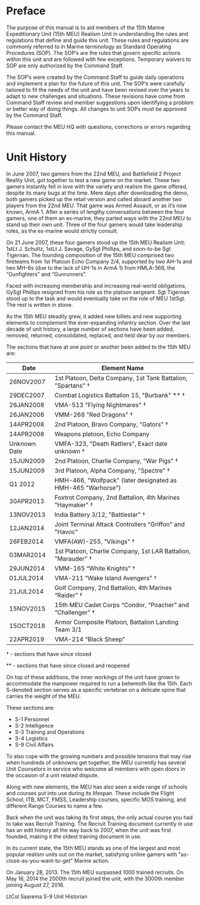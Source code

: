 # Preface

The purpose of this manual is to aid members of the 15th Marine Expeditionary Unit (15th MEU) Realism Unit in understanding the rules and regulations that define and guide this unit. These rules and regulations are commonly referred to in Marine terminology as Standard Operating Procedures (SOP). The SOP’s are the rules that govern specific actions within this unit and are followed with few exceptions. Temporary waivers to SOP are only authorized by the Command Staff.

The SOP’s were created by the Command Staff to guide daily operations and implement a plan for the future of this unit. The SOP’s were carefully tailored to fit the needs of the unit and have been revised over the years to adapt to new challenges and situations. These revisions have come from Command Staff review and member suggestions upon identifying a problem or better way of doing things. All changes to unit SOPs must be approved by the Command Staff.

Please contact the MEU HQ with questions, corrections or errors regarding this manual.

# Unit History

In June 2007, two gamers from the 22nd MEU, and Battlefield 2 Project Reality Unit, got together to test a new game on the market. These two gamers instantly fell in love with the variety and realism the game offered, despite its many bugs at the time. Mere days after downloading the demo, both gamers picked up the retail version and called aboard another two players from the 22nd MEU. That game was Armed Assault, or as it’s now known, ArmA 1. After a series of lengthy conversations between the four gamers, one of them an ex-marine, they parted ways with the 22nd MEU to stand up their own unit. Three of the four gamers would take leadership roles, as the ex-marine would strictly consult.

On 21 June 2007, these four gamers stood up the 15th MEU Realism Unit: 1stLt J. Schultz, 1stLt J. Savage, GySgt Phillips, and soon-to-be Sgt Tigernan. The founding composition of the 15th MEU comprised two fireteams from 1st Platoon Echo Company 2/4, supported by two AH-1s and two MH-6s (due to the lack of UH-1s in ArmA 1) from HMLA-369, the “Gunfighters” and “Gunrunners”.

Faced with increasing membership and increasing real-world obligations, GySgt Phillips resigned from his role as the platoon sergeant. Sgt Tigernan stood up to the task and would eventually take on the role of MEU 1stSgt. The rest is written in stone.

As the 15th MEU steadily grew, it added new billets and new supporting elements to complement the ever-expanding infantry section. Over the last decade of unit history, a large number of sections have been added, removed, returned, consolidated, replaced, and held dear by our members.

The sections that have at one point or another been added to the 15th MEU are:

Date      | Element Name
----------|--------------
26NOV2007 | 1st Platoon, Delta Company, 1st Tank Battalion, "Spartans" †
29DEC2007 | Combat Logistics Battalion 15, "Burbank" ** †
26JAN2008 | VMA-513 "Flying Nightmares" †
26JAN2008 | VMM-268 "Red Dragons" †
14APR2008 | 2nd Platoon, Bravo Company, "Gators" †
14APR2008 | Weapons platoon, Echo Company
Unknown Date | VMFA-323, "Death Rattlers", Exact date unknown †
15JUN2009 | 2nd Platoon, Charlie Company, "War Pigs" †
15JUN2009 | 3rd Platoon, Alpha Company, "Spectre" †
Q1 2012 | HMH-466, "Wolfpack" (later designated as HMH-465 "Warhorse") 
30APR2013 | Foxtrot Company, 2nd Battalion, 4th Marines "Haymaker" †
13NOV2013 | India Battery 3/12, "Battlestar" †
12JAN2014 | Joint Terminal Attack Controllers "Griffon" and "Havoc"
26FEB2014 | VMFA(AW)-255, "Vikings" †
03MAR2014 | 1st Platoon, Charlie Company, 1st LAR Battalion, "Marauder" †
29JUN2014 | VMM-165 “White Knights” †
01JUL2014 | VMA-211 “Wake Island Avengers” †
21JUL2014 | Golf Company, 2nd Battalion, 4th Marines “Raider” †
15NOV2015 | 15th MEU Cadet Corps “Condor, “Poacher” and “Challenger” †
15OCT2018 | Armor Composite Platoon, Battalion Landing Team 3/1
22APR2019 | VMA-214 “Black Sheep”

† - sections that have since closed

** - sections that have since closed and reopened

On top of these additions, the inner workings of the unit have grown to accommodate the manpower required to run a behemoth like the 15th. Each S-denoted section serves as a specific vertebrae on a delicate spine that carries the weight of the MEU.

These sections are:
 * S-1 Personnel
 * S-2 Intelligence
 * S-3 Training and Operations
 * S-4 Logistics
 * S-9 Civil Affairs

To also cope with the growing numbers and possible tensions that may rise when hundreds of unknowns get together, the MEU currently has several Unit Counselors in service who welcome all members with open doors in the occasion of a unit related dispute.

Along with new elements, the MEU has also seen a wide range of schools and courses
put into use during its lifespan. These include the Flight School, ITB, MCT, FMSS, Leadership courses, specific MOS training, and different Range Courses to name a few.

Back when the unit was taking its first steps, the only actual course you had to take was Recruit Training. The Recruit Training document currently in use has an edit history all the way back to 2007, when the unit was first founded, making it the oldest training document in use.

In its current state, the 15th MEU stands as one of the largest and most popular realism units out on the market, satisfying online gamers with "as-close-as-you-want-to-get" Marine action.

On January 28, 2013. The 15th MEU surpassed 1000 trained recruits. On May 16, 2014 the 2000th recruit joined the unit, with the 3000th member joining August 27, 2016.

LtCol Saarema
S-9 Unit Historian
<!--stackedit_data:
eyJoaXN0b3J5IjpbMTgyMDY4MzM0LC0xNDgzMzQzNjUwXX0=
-->